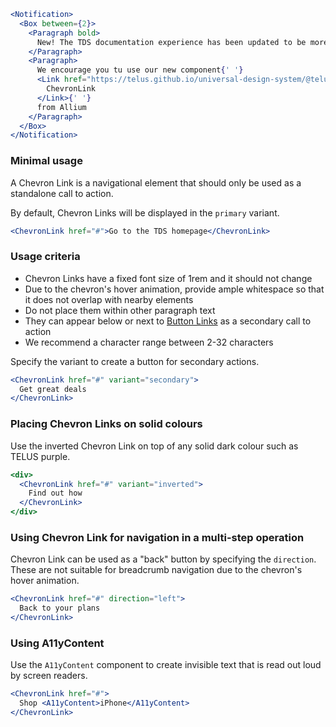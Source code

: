```jsx noeditor
<Notification>
  <Box between={2}>
    <Paragraph bold>
      New! The TDS documentation experience has been updated to be more performant!
    </Paragraph>
    <Paragraph>
      We encourage you tu use our new component{' '}
      <Link href="https://telus.github.io/universal-design-system/@telus-uds/ds-allium/components/components/chevron-link">
        ChevronLink
      </Link>{' '}
      from Allium
    </Paragraph>
  </Box>
</Notification>
```

### Minimal usage

A Chevron Link is a navigational element that should only be used as a standalone call to action.

By default, Chevron Links will be displayed in the `primary` variant.

```jsx
<ChevronLink href="#">Go to the TDS homepage</ChevronLink>
```

### Usage criteria

- Chevron Links have a fixed font size of 1rem and it should not change
- Due to the chevron's hover animation, provide ample whitespace so that it does not overlap with nearby elements
- Do not place them within other paragraph text
- They can appear below or next to [Button Links](#/Links?id=linkbutton) as a secondary call to action
- We recommend a character range between 2-32 characters

Specify the variant to create a button for secondary actions.

```jsx
<ChevronLink href="#" variant="secondary">
  Get great deals
</ChevronLink>
```

### Placing Chevron Links on solid colours

Use the inverted Chevron Link on top of any solid dark colour such as TELUS purple.

```jsx { "props": { "className": "docs_purple-block" } }
<div>
  <ChevronLink href="#" variant="inverted">
    Find out how
  </ChevronLink>
</div>
```

### Using Chevron Link for navigation in a multi-step operation

Chevron Link can be used as a "back" button by specifying the `direction`. These are not suitable for breadcrumb navigation due to the chevron's hover animation.

```jsx
<ChevronLink href="#" direction="left">
  Back to your plans
</ChevronLink>
```

### Using A11yContent

Use the `A11yContent` component to create invisible text that is read out loud by screen readers.

```jsx
<ChevronLink href="#">
  Shop <A11yContent>iPhone</A11yContent>
</ChevronLink>
```
